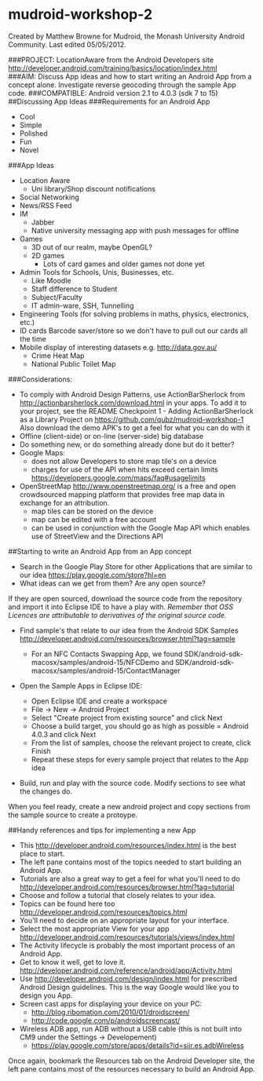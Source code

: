 mudroid-workshop-2
==================
Created by Matthew Browne for Mudroid, the Monash University Android Community.
Last edited 05/05/2012.


###PROJECT:		LocationAware from the Android Developers site http://developer.android.com/training/basics/location/index.html								
###AIM: 		Discuss App ideas and how to start writing an Android App from a concept alone. Investigate reverse geocoding through the sample App code.
###COMPATIBLE:	Android version 2.1 to 4.0.3 (sdk 7 to 15)
##Discussing App Ideas
###Requirements for an Android App
- Cool
- Simple
- Polished
- Fun
- Novel

###App Ideas
- Location Aware
	- Uni library/Shop discount notifications
- Social Networking
- News/RSS Feed
- IM 
	- Jabber
	- Native university messaging app with push messages for offline
- Games
	- 3D out of our realm, maybe OpenGL?
	- 2D games 
		- Lots of card games and older games not done yet
- Admin Tools for Schools, Unis, Businesses, etc.
	- Like Moodle
	- Staff difference to Student
	- Subject/Faculty
	- IT admin-ware, SSH, Tunnelling
- Engineering Tools (for solving problems in maths, physics, electronics, etc.)
- ID cards Barcode saver/store so we don't have to pull out our cards all the time
- Mobile display of interesting datasets e.g. http://data.gov.au/
	- Crime Heat Map
	- National Public Toilet Map

###Considerations:
- To comply with Android Design Patterns, use ActionBarSherlock from http://actionbarsherlock.com/download.html in your apps. To add it to your project, see the README Checkpoint 1 - Adding ActionBarSherlock as a Library Project on https://github.com/qubz/mudroid-workshop-1 Also download the demo APK's to get a feel for what you can do with it
- Offline (client-side) or on-line (server-side) big database
- Do something new, or do something already done but do it better?
- Google Maps:
	- does not allow Developers to store map tile's on a device
	- charges for use of the API when hits exceed certain limits https://developers.google.com/maps/faq#usagelimits
- OpenStreetMap http://www.openstreetmap.org/ is a free and open crowdsourced mapping platform that provides free map data in exchange for an attribution.
	- map tiles can be stored on the device
	- map can be edited with a free account
	- can be used in conjunction with the Google Map API which enables use of StreetView and the Directions API


##Starting to write an Android App from an App concept
* Search in the Google Play Store for other Applications that are similar to our idea https://play.google.com/store?hl=en
* What ideas can we get from them? Are any open source?

If they are open sourced, download the source code from the repository and import it into Eclipse IDE to have a play with.
*Remember that OSS Licences are attributable to derivatives of the original source code.*

* Find sample's that relate to our idea from the Android SDK Samples http://developer.android.com/resources/browser.html?tag=sample
	- For an NFC Contacts Swapping App, we found SDK/android-sdk-macosx/samples/android-15/NFCDemo and SDK/android-sdk-macosx/samples/android-15/ContactManager

* Open the Sample Apps in Eclipse IDE:
	- Open Eclipse IDE and create a workspace
	- File -> New -> Android Project
	- Select "Create project from existing source" and click Next
	- Choose a build target, you should go as high as possible = Android 4.0.3 and click Next
	- From the list of samples, choose the relevant project to create, click Finish
	- Repeat these steps for every sample project that relates to the App idea

* Build, run and play with the source code. Modify sections to see what the changes do.

When you feel ready, create a new android project and copy sections from the sample source to create a protoype.

##Handy references and tips for implementing a new App
- This http://developer.android.com/resources/index.html is the best place to start.
- The left pane contains most of the topics needed to start building an Android App.
- Tutorials are also a great way to get a feel for what you'll need to do http://developer.android.com/resources/browser.html?tag=tutorial
- Choose and follow a tutorial that closely relates to your idea.
- Topics can be found here too http://developer.android.com/resources/topics.html
- You'll need to decide on an appropriate layout for your interface.
- Select the most appropriate View for your app http://developer.android.com/resources/tutorials/views/index.html
- The Activity lifecycle is probably the most important process of an Android App.
- Get to know it well, get to love it. http://developer.android.com/reference/android/app/Activity.html
- Use http://developer.android.com/design/index.html for prescribed Android Design guidelines. This is the way Google would like you to design you App.
- Screen cast apps for displaying your device on your PC:
	- http://blog.ribomation.com/2010/01/droidscreen/
	- http://code.google.com/p/androidscreencast/
- Wireless ADB app, run ADB without a USB cable (this is not built into CM9 under the Settings -> Developement)
	- https://play.google.com/store/apps/details?id=siir.es.adbWireless

Once again, bookmark the Resources tab on the Android Developer site, the left pane contains most of the resources necessary to build an Android App.


